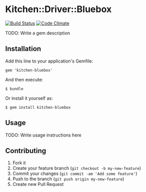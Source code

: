 # Kitchen::Driver::Bluebox

[![Build Status](https://secure.travis-ci.org/blueboxgroup/kitchen-bluebox.png)](https://travis-ci.org/blueboxgroup/kitchen-bluebox)
[![Code Climate](https://codeclimate.com/badge.png)](https://codeclimate.com/github/blueboxgroup/kitchen-bluebox)

TODO: Write a gem description

## Installation

Add this line to your application's Gemfile:

    gem 'kitchen-bluebox'

And then execute:

    $ bundle

Or install it yourself as:

    $ gem install kitchen-bluebox

## Usage

TODO: Write usage instructions here

## Contributing

1. Fork it
2. Create your feature branch (`git checkout -b my-new-feature`)
3. Commit your changes (`git commit -am 'Add some feature'`)
4. Push to the branch (`git push origin my-new-feature`)
5. Create new Pull Request
